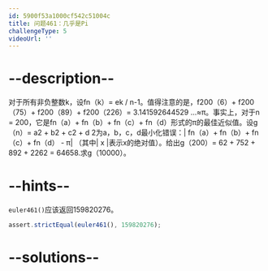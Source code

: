 ```yaml
---
id: 5900f53a1000cf542c51004c
title: 问题461：几乎是Pi
challengeType: 5
videoUrl: ''
---
```


# --description--

对于所有非负整数k，设fn（k）= ek / n-1。值得注意的是，f200（6）+ f200（75）+ f200（89）+ f200（226）= 3.141592644529 ...≈π。事实上，对于n = 200，它是fn（a）+ fn（b）+ fn（c）+ fn（d）形式的π的最佳近似值。设g（n）= a2 + b2 + c2 + d 2为a，b，c，d最小化错误：| fn（a）+ fn（b）+ fn（c）+ fn（d） - π| （其中| x |表示x的绝对值）。给出g（200）= 62 + 752 + 892 + 2262 = 64658.求g（10000）。

# --hints--

`euler461()`应该返回159820276。

```js
assert.strictEqual(euler461(), 159820276);
```

# --solutions--

